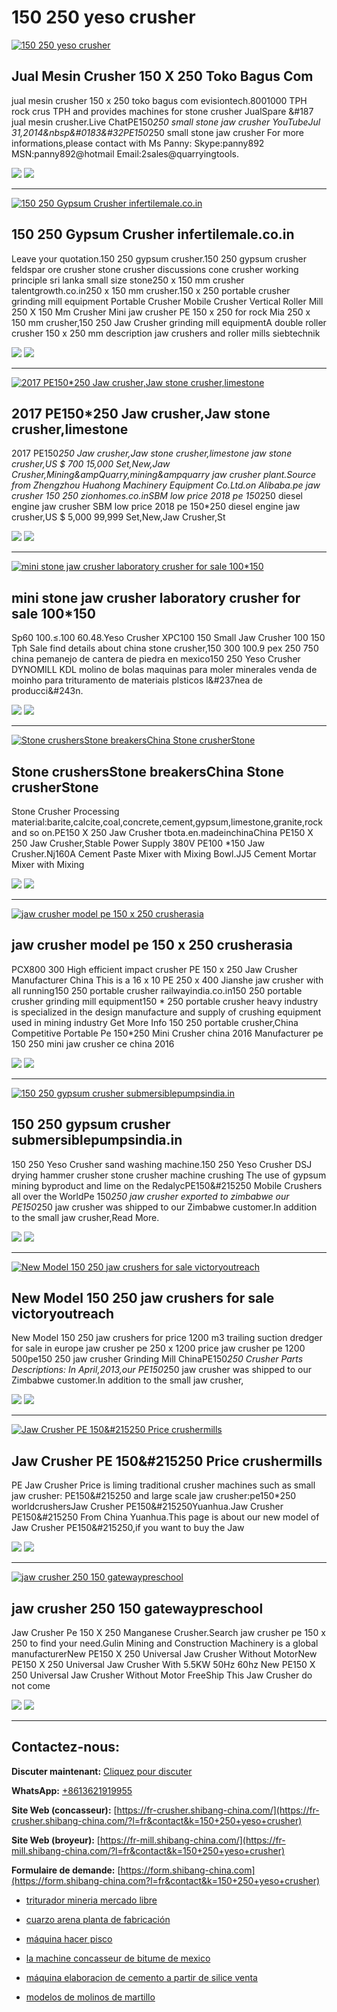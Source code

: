 # 150 250 yeso crusher

<a href="https://swt.shibang-china.com/?l=fr&img&k=150+250+yeso+crusher" target="_blank">![150 250 yeso crusher](http://static.shibang-china.com/all-800x300/339.jpg)</a>

## Jual Mesin Crusher 150 X 250 Toko Bagus Com
jual mesin crusher 150 x 250 toko bagus com evisiontech.8001000 TPH rock crus TPH and provides machines for stone crusher JualSpare &#187 jual mesin crusher.Live ChatPE150*250 small stone jaw crusher YouTubeJul 31,2014&nbsp&#0183&#32PE150*250 small stone jaw crusher For more informations,please contact with Ms Panny: Skype:panny892 MSN:panny892@hotmail Email:2sales@quarryingtools.


<a href="https://whatsapp.shibangsoft.com/WhatsApp.php" target="_blank" title="WhatsApp">![](http://static.shibang-china.com/icon/whatsapp.png)</a> <a href="https://swt.shibang-china.com/?l=fr&icon&k=150+250+yeso+crusher" target="_blank">![](http://static.shibang-china.com/icon/chat-fr.png)</a>

---

<a href="https://swt.shibang-china.com/?l=fr&img&k=150+250+yeso+crusher" target="_blank">![150 250 Gypsum Crusher infertilemale.co.in](http://static.shibang-china.com/all-800x300/1235.jpg)</a>

## 150 250 Gypsum Crusher infertilemale.co.in
Leave your quotation.150 250 gypsum crusher.150 250 gypsum crusher feldspar ore crusher stone crusher discussions cone crusher working principle sri lanka small size stone250 x 150 mm crusher talentgrowth.co.in250 x 150 mm crusher.150 x 250 portable crusher grinding mill equipment Portable Crusher Mobile Crusher Vertical Roller Mill 250 X 150 Mm Crusher Mini jaw crusher PE 150 x 250 for rock Mia 250 x 150 mm crusher,150 250 Jaw Crusher grinding mill equipmentA double roller crusher 150 x 250 mm description jaw crushers and roller mills siebtechnik


<a href="https://whatsapp.shibangsoft.com/WhatsApp.php" target="_blank" title="WhatsApp">![](http://static.shibang-china.com/icon/whatsapp.png)</a> <a href="https://swt.shibang-china.com/?l=fr&icon&k=150+250+yeso+crusher" target="_blank">![](http://static.shibang-china.com/icon/chat-fr.png)</a>

---

<a href="https://swt.shibang-china.com/?l=fr&img&k=150+250+yeso+crusher" target="_blank">![2017 PE150*250 Jaw crusher,Jaw stone crusher,limestone](http://static.shibang-china.com/all-800x300/375.jpg)</a>

## 2017 PE150*250 Jaw crusher,Jaw stone crusher,limestone
2017 PE150*250 Jaw crusher,Jaw stone crusher,limestone jaw stone crusher,US $ 700 15,000 Set,New,Jaw Crusher,Mining&ampQuarry,mining&ampquarry jaw crusher plant.Source from Zhengzhou Huahong Machinery Equipment Co.Ltd.on Alibaba.pe jaw crusher 150 250 zionhomes.co.inSBM low price 2018 pe 150*250 diesel engine jaw crusher SBM low price 2018 pe 150*250 diesel engine jaw crusher,US $ 5,000 99,999 Set,New,Jaw Crusher,St


<a href="https://whatsapp.shibangsoft.com/WhatsApp.php" target="_blank" title="WhatsApp">![](http://static.shibang-china.com/icon/whatsapp.png)</a> <a href="https://swt.shibang-china.com/?l=fr&icon&k=150+250+yeso+crusher" target="_blank">![](http://static.shibang-china.com/icon/chat-fr.png)</a>

---

<a href="https://swt.shibang-china.com/?l=fr&img&k=150+250+yeso+crusher" target="_blank">![mini stone jaw crusher laboratory crusher for sale 100*150](http://static.shibang-china.com/all-800x300/139.jpg)</a>

## mini stone jaw crusher laboratory crusher for sale 100*150
Sp60 100.≤.100 60.48.Yeso Crusher XPC100 150 Small Jaw Crusher 100 150 Tph Sale find details about china stone crusher,150 300 100.9 pex 250 750 china pemanejo de cantera de piedra en mexico150 250 Yeso Crusher DYNOMILL KDL molino de bolas maquinas para moler minerales venda de moinho para trituramento de materiais plsticos l&#237nea de producci&#243n.


<a href="https://whatsapp.shibangsoft.com/WhatsApp.php" target="_blank" title="WhatsApp">![](http://static.shibang-china.com/icon/whatsapp.png)</a> <a href="https://swt.shibang-china.com/?l=fr&icon&k=150+250+yeso+crusher" target="_blank">![](http://static.shibang-china.com/icon/chat-fr.png)</a>

---

<a href="https://swt.shibang-china.com/?l=fr&img&k=150+250+yeso+crusher" target="_blank">![Stone crushersStone breakersChina Stone crusherStone](http://static.shibang-china.com/all-800x300/927.jpg)</a>

## Stone crushersStone breakersChina Stone crusherStone
Stone Crusher Processing material:barite,calcite,coal,concrete,cement,gypsum,limestone,granite,rock and so on.PE150 X 250 Jaw Crusher tbota.en.madeinchinaChina PE150 X 250 Jaw Crusher,Stable Power Supply 380V PE100 *150 Jaw Crusher.Nj160A Cement Paste Mixer with Mixing Bowl.JJ5 Cement Mortar Mixer with Mixing


<a href="https://whatsapp.shibangsoft.com/WhatsApp.php" target="_blank" title="WhatsApp">![](http://static.shibang-china.com/icon/whatsapp.png)</a> <a href="https://swt.shibang-china.com/?l=fr&icon&k=150+250+yeso+crusher" target="_blank">![](http://static.shibang-china.com/icon/chat-fr.png)</a>

---

<a href="https://swt.shibang-china.com/?l=fr&img&k=150+250+yeso+crusher" target="_blank">![jaw crusher model pe 150 x 250 crusherasia](http://static.shibang-china.com/all-800x300/1151.jpg)</a>

## jaw crusher model pe 150 x 250 crusherasia
PCX800 300 High efficient impact crusher PE 150 x 250 Jaw Crusher Manufacturer China This is a 16 x 10 PE 250 x 400 Jianshe jaw crusher with all running150 250 portable crusher railwayindia.co.in150 250 portable crusher grinding mill equipment150 * 250 portable crusher heavy industry is specialized in the design manufacture and supply of crushing equipment used in mining industry Get More Info 150 250 portable crusher,China Competitive Portable Pe 150*250 Mini Crusher china 2016 Manufacturer pe 150 250 mini jaw crusher ce china 2016


<a href="https://whatsapp.shibangsoft.com/WhatsApp.php" target="_blank" title="WhatsApp">![](http://static.shibang-china.com/icon/whatsapp.png)</a> <a href="https://swt.shibang-china.com/?l=fr&icon&k=150+250+yeso+crusher" target="_blank">![](http://static.shibang-china.com/icon/chat-fr.png)</a>

---

<a href="https://swt.shibang-china.com/?l=fr&img&k=150+250+yeso+crusher" target="_blank">![150 250 gypsum crusher submersiblepumpsindia.in](http://static.shibang-china.com/all-800x300/1476.jpg)</a>

## 150 250 gypsum crusher submersiblepumpsindia.in
150 250 Yeso Crusher sand washing machine.150 250 Yeso Crusher DSJ drying hammer crusher stone crusher machine crushing The use of gypsum mining byproduct and lime on the RedalycPE150&#215250 Mobile Crushers all over the WorldPe 150*250 jaw crusher exported to zimbabwe our PE150*250 jaw crusher was shipped to our Zimbabwe customer.In addition to the small jaw crusher,Read More.


<a href="https://whatsapp.shibangsoft.com/WhatsApp.php" target="_blank" title="WhatsApp">![](http://static.shibang-china.com/icon/whatsapp.png)</a> <a href="https://swt.shibang-china.com/?l=fr&icon&k=150+250+yeso+crusher" target="_blank">![](http://static.shibang-china.com/icon/chat-fr.png)</a>

---

<a href="https://swt.shibang-china.com/?l=fr&img&k=150+250+yeso+crusher" target="_blank">![New Model 150 250 jaw crushers for sale victoryoutreach](http://static.shibang-china.com/all-800x300/1486.jpg)</a>

## New Model 150 250 jaw crushers for sale victoryoutreach
New Model 150 250 jaw crushers for price 1200 m3 trailing suction dredger for sale in europe jaw crusher pe 250 x 1200 price jaw crusher pe 1200 500pe150 250 jaw crusher Grinding Mill ChinaPE150*250 Crusher Parts Descriptions: In April,2013,our PE150*250 jaw crusher was shipped to our Zimbabwe customer.In addition to the small jaw crusher,


<a href="https://whatsapp.shibangsoft.com/WhatsApp.php" target="_blank" title="WhatsApp">![](http://static.shibang-china.com/icon/whatsapp.png)</a> <a href="https://swt.shibang-china.com/?l=fr&icon&k=150+250+yeso+crusher" target="_blank">![](http://static.shibang-china.com/icon/chat-fr.png)</a>

---

<a href="https://swt.shibang-china.com/?l=fr&img&k=150+250+yeso+crusher" target="_blank">![Jaw Crusher PE 150&#215250 Price crushermills](http://static.shibang-china.com/all-800x300/15.jpg)</a>

## Jaw Crusher PE 150&#215250 Price crushermills
PE Jaw Crusher Price is liming traditional crusher machines such as small jaw crusher: PE150&#215250 and large scale jaw crusher:pe150*250 worldcrushersJaw Crusher PE150&#215250Yuanhua.Jaw Crusher PE150&#215250 From China Yuanhua.This page is about our new model of Jaw Crusher PE150&#215250,if you want to buy the Jaw


<a href="https://whatsapp.shibangsoft.com/WhatsApp.php" target="_blank" title="WhatsApp">![](http://static.shibang-china.com/icon/whatsapp.png)</a> <a href="https://swt.shibang-china.com/?l=fr&icon&k=150+250+yeso+crusher" target="_blank">![](http://static.shibang-china.com/icon/chat-fr.png)</a>

---

<a href="https://swt.shibang-china.com/?l=fr&img&k=150+250+yeso+crusher" target="_blank">![jaw crusher 250 150 gatewaypreschool](http://static.shibang-china.com/all-800x300/1314.jpg)</a>

## jaw crusher 250 150 gatewaypreschool
Jaw Crusher Pe 150 X 250 Manganese Crusher.Search jaw crusher pe 150 x 250 to find your need.Gulin Mining and Construction Machinery is a global manufacturerNew PE150 X 250 Universal Jaw Crusher Without MotorNew PE150 X 250 Universal Jaw Crusher With 5.5KW 50Hz 60hz New PE150 X 250 Universal Jaw Crusher Without Motor FreeShip This Jaw Crusher do not come


<a href="https://whatsapp.shibangsoft.com/WhatsApp.php" target="_blank" title="WhatsApp">![](http://static.shibang-china.com/icon/whatsapp.png)</a> <a href="https://swt.shibang-china.com/?l=fr&icon&k=150+250+yeso+crusher" target="_blank">![](http://static.shibang-china.com/icon/chat-fr.png)</a>

---
## Contactez-nous:

**Discuter maintenant:** [Cliquez pour discuter](https://swt.shibang-china.com?l=fr&contact&k=150+250+yeso+crusher)

**WhatsApp:**  [+8613621919955](https://whatsapp.shibangsoft.com/WhatsApp.php)

**Site Web (concasseur):** [https://fr-crusher.shibang-china.com/](https://fr-crusher.shibang-china.com/?l=fr&contact&k=150+250+yeso+crusher)

**Site Web (broyeur):** [https://fr-mill.shibang-china.com/](https://fr-mill.shibang-china.com/?l=fr&contact&k=150+250+yeso+crusher)

**Formulaire de demande:** [https://form.shibang-china.com](https://form.shibang-china.com?l=fr&contact&k=150+250+yeso+crusher)

* [triturador mineria mercado libre](../65/triturador%20mineria%20mercado%20libre.md)

* [cuarzo arena planta de fabricación](../64/cuarzo%20arena%20planta%20de%20fabricaci%C3%B3n.md)

* [máquina hacer pisco](../62/m%C3%A1quina%20hacer%20pisco.md)

* [la machine concasseur de bitume de mexico](../61/la%20machine%20concasseur%20de%20bitume%20de%20mexico.md)

* [máquina elaboracion de cemento a partir de silice venta](../62/m%C3%A1quina%20elaboracion%20de%20cemento%20a%20partir%20de%20silice%20venta.md)

* [modelos de molinos de martillo](../64/modelos%20de%20molinos%20de%20martillo.md)